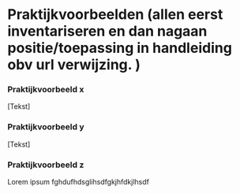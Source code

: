 # Praktijkvoorbeelden (allen eerst inventariseren en dan nagaan positie/toepassing in handleiding obv url verwijzing. )
### Praktijkvoorbeeld x
[Tekst]
### Praktijkvoorbeeld y
[Tekst]
### Praktijkvoorbeeld z
Lorem ipsum fghdufhdsglihsdfgkjhfdkjlhsdf

 
